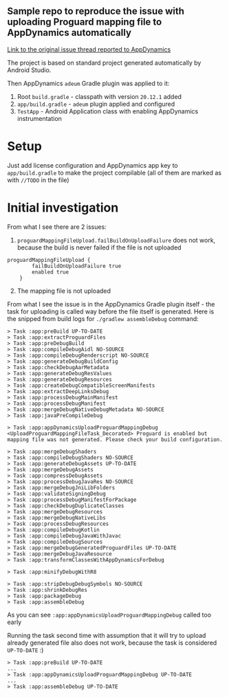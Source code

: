 ## Sample repo to reproduce the issue with uploading Proguard mapping file to AppDynamics automatically

[Link to the original issue thread reported to AppDynamics](https://help.appdynamics.com/hc/en-us/requests/215430)

The project is based on standard project generated automatically by Android Studio.

Then AppDynamics `adeum` Gradle plugin was applied to it:
 1. Root `build.gradle` - classpath with version `20.12.1` added
 2. `app/build.gradle` - `adeum` plugin applied and configured
 3. `TestApp` - Android Application class with enabling AppDynamics instrumentation

 # Setup
 Just add license configuration and AppDynamics app key to `app/build.gradle` to make the project
 compilable (all of them are marked as with `//TODO` in the file)

 # Initial investigation

 From what I see there are 2 issues:
 1. `proguardMappingFileUpload.failBuildOnUploadFailure` does not work, because the build is never failed if
   the file is not uploaded
   ```
   proguardMappingFileUpload {
           failBuildOnUploadFailure true
           enabled true
       }
   ```
 2. The mapping file is not uploaded

 From what I see the issue is in the AppDynamics Gradle plugin itself - the task for uploading is called
 way before the file itself is generated. Here is the snipped from build logs for `./gradlew assembleDebug` command:
 ```
> Task :app:preBuild UP-TO-DATE
> Task :app:extractProguardFiles
> Task :app:preDebugBuild
> Task :app:compileDebugAidl NO-SOURCE
> Task :app:compileDebugRenderscript NO-SOURCE
> Task :app:generateDebugBuildConfig
> Task :app:checkDebugAarMetadata
> Task :app:generateDebugResValues
> Task :app:generateDebugResources
> Task :app:createDebugCompatibleScreenManifests
> Task :app:extractDeepLinksDebug
> Task :app:processDebugMainManifest
> Task :app:processDebugManifest
> Task :app:mergeDebugNativeDebugMetadata NO-SOURCE
> Task :app:javaPreCompileDebug

> Task :app:appDynamicsUploadProguardMappingDebug
<UploadProguardMappingFileTask_Decorated> Proguard is enabled but mapping file was not generated. Please check your build configuration.

> Task :app:mergeDebugShaders
> Task :app:compileDebugShaders NO-SOURCE
> Task :app:generateDebugAssets UP-TO-DATE
> Task :app:mergeDebugAssets
> Task :app:compressDebugAssets
> Task :app:processDebugJavaRes NO-SOURCE
> Task :app:mergeDebugJniLibFolders
> Task :app:validateSigningDebug
> Task :app:processDebugManifestForPackage
> Task :app:checkDebugDuplicateClasses
> Task :app:mergeDebugResources
> Task :app:mergeDebugNativeLibs
> Task :app:processDebugResources
> Task :app:compileDebugKotlin
> Task :app:compileDebugJavaWithJavac
> Task :app:compileDebugSources
> Task :app:mergeDebugGeneratedProguardFiles UP-TO-DATE
> Task :app:mergeDebugJavaResource
> Task :app:transformClassesWithAppDynamicsForDebug

> Task :app:minifyDebugWithR8

> Task :app:stripDebugDebugSymbols NO-SOURCE
> Task :app:shrinkDebugRes
> Task :app:packageDebug
> Task :app:assembleDebug
 ```

 As you can see `:app:appDynamicsUploadProguardMappingDebug` called too early

Running the task second time with assumption that it will try to upload already generated file
also does not work, because the task is considered `UP-TO-DATE` :)

```
> Task :app:preBuild UP-TO-DATE
...
> Task :app:appDynamicsUploadProguardMappingDebug UP-TO-DATE
...
> Task :app:assembleDebug UP-TO-DATE
```
